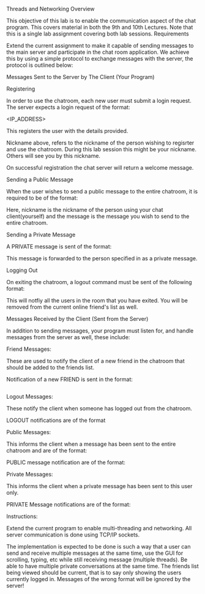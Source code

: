  Threads and Networking
Overview

 

This objective of this lab is to enable the communication aspect of the chat program. This covers material in both the 9th and 10th Lectures. Note that this is a single lab assignment covering both lab sessions.
Requirements

Extend the current assignment to make it capable of sending messages to the main server and participate in the chat room application. We achieve this by using a simple protocol to exchange messages with the server, the protocol is outlined below:

 
Messages Sent to the Server by The Client (Your Program)

Registering

In order to use the chatroom, each new user must submit a login request. The server expects a login request of the format:

<REGISTER><NICKNAME><FULLNAME><IP_ADDRESS><IMAGE> 

This registers the user with the details provided.

Nickname above, refers to the nickname of the person wishing to regisrter and use the chatroom. During this lab session this might be your nickname. Others will see you by this nickname.

On successful registration the chat server will return a welcome message.

Sending a Public Message

When the user wishes to send a public message to the entire chatroom, it is required to be of the format:

<PUBLIC><YOURNICKNAME><Message> 

 Here, nickname is the nickname of the person using your chat client(yourself) and the message is the message you wish to send to the entire chatroom.

 Sending a Private Message

A PRIVATE message is sent of the format:

<PRIVATE><YOURNICKNAME><FRIENDSNICKNAME><Message>

This message is forwarded to the person specified in <FRIENDSNICKNAME>  as a private message.

 Logging Out

On exiting the chatroom, a logout command must be sent of the following format:

<LOGOUT><YOURNICKNAME>

This will notfiy all the users in the room that you have exited. You will be removed from the current online friend's list as well.

 
Messages Received by the Client  (Sent from the Server)

In addition to sending messages, your program must listen for, and handle messages from the server as well, these include:

Friend Messages:

These are used to notify the client of a new friend in the chatroom that should be added to the friends list.

Notification of a new FRIEND is sent in the format:

<FRIEND><YOURNICKNAME><FULLNAME><IPADDRESS><IMAGE> 

Logout Messages:

These notify the client when someone has logged out from the chatroom.

LOGOUT  notifications are of the format

 <LOGOUT><YOURNICKNAME>

Public Messages:

This informs the client when a message has been sent to the entire chatroom and are of the format: 

PUBLIC message notification are of the format:

<PUBLIC><NICKNAME><Message>

 Private Messages:

This informs the client when a private message has been sent to this user only. 

  PRIVATE Message notifications are  of the format:

<PRIVATE><NICKNAME><Message>

 
Instructions:

Extend the current program to enable multi-threading and networking.  All server communication is done using TCP/IP sockets.

 

The implementation is expected to be done is such a way that a user can send and receive multiple messages at the same time, use the GUI for scrolling, typing, etc while still receiving message (multiple threads). Be able to have  multiple private conversations at the same time. The friends list being viewed should be current, that is to say only showing the users currently logged in. Messages of the wrong format will be ignored by the server!
